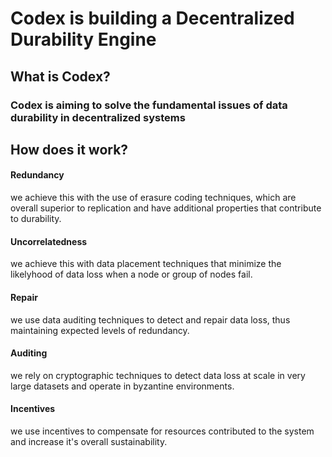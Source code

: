 # Codex is building a Decentralized Durability Engine

## What is Codex?

### Codex is aiming to solve the fundamental issues of data durability in decentralized systems

## How does it work?

#### Redundancy
we achieve this with the use of erasure coding techniques, which are overall superior to replication and have additional properties that contribute to durability.
#### Uncorrelatedness
we achieve this with data placement techniques that minimize the likelyhood of data loss when a node or group of nodes fail.
#### Repair
we use data auditing techniques to detect and repair data loss, thus maintaining expected levels of redundancy.
#### Auditing 
we rely on cryptographic techniques to detect data loss at scale in very large datasets and operate in byzantine environments.
#### Incentives
we use incentives to compensate for resources contributed to the system and increase it's overall sustainability.
